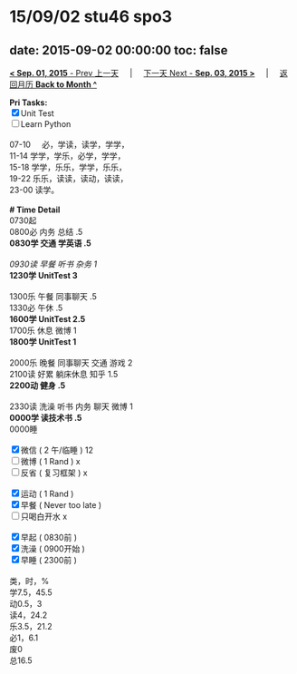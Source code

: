 # 15/09/02 stu46 spo3

date: 2015-09-02 00:00:00
toc: false
---
[**< Sep. 01, 2015** - Prev 上一天](/lifelogs/2015/09/d01.html) &nbsp; &nbsp; | &nbsp; &nbsp; [下一天 Next - **Sep. 03, 2015 >**](/lifelogs/2015/09/d03.html) &nbsp; &nbsp; |  &nbsp; &nbsp; [返回月历 **Back to Month ^**](/lifelogs/2015/09/index.html)
<br/><div><strong>Pri Tasks:</strong></div><div><div><input checked="true" type="checkbox"/>Unit Test</div></div><div><input type="checkbox"/>Learn Python</div><div><br/></div><div>07-10     必，学读，读学，学学，</div><div>11-14 学学，学乐，必学，学学，</div><div>15-18 学学，乐乐，学学，乐乐，</div><div>19-22 乐乐，读读，读动，读读，</div><div>23-00 读学。</div><div><br/></div><div><b># Time Detail</b></div><div>0730起</div><div>0800必 内务 总结 .5</div><div><b>0830学 交通 学英语 .5</b></div><div><b><br/></b></div><div><i>0930读 早餐 听书 杂务 1</i></div><div><strong>1230学 UnitTest 3</strong></div><div><br clear="none"/></div><div>1300乐 午餐 同事聊天 .5</div><div>1330必 午休 .5</div><div><strong>1600学 UnitTest 2</strong><strong>.5</strong></div><div>1700乐 休息 微博 1</div><div><b>1800学 UnitTest 1</b></div><div><br/></div><div>2000乐 晚餐 同事聊天 交通 游戏 2</div><div>2100读 好累 躺床休息 知乎 1.5</div><div><b>2200动 健身 .5</b></div><div><b><br/></b></div><div>2330读 洗澡 听书 内务 聊天 微博 1</div><div><b>0000学 读技术书 .5</b></div><div>0000睡</div><div><br/></div><div><input checked="true" type="checkbox"/>微信 ( 2 午/临睡 ) 12</div><div><input type="checkbox"/>微博 ( 1 Rand ) x</div><div><input type="checkbox"/>反省 ( 复习框架 ) x</div><div><br/></div><div><div><input checked="true" type="checkbox"/>运动 ( 1 Rand ) </div><div><input checked="true" type="checkbox"/>早餐 ( Never too late ) </div></div><div><input type="checkbox"/>只喝白开水 x</div><div><br/></div><div><input checked="true" type="checkbox"/>早起 ( 0830前 ) </div><div><input checked="true" type="checkbox"/>洗澡 ( 0900开始 ) <br/></div><div><input checked="true" type="checkbox"/>早睡 ( 2300前 ) </div><div><br clear="none"/></div><div>类，时，%<br clear="none"/>学7.5，45.5<br clear="none"/>动0.5，3</div><div>读4，24.2</div><div>乐3.5，21.2</div><div>必1，6.1</div><div>废0</div><div>总16.5</div>
